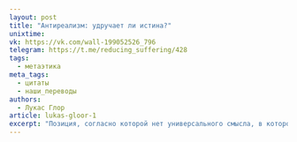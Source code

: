 ```yaml
---
layout: post
title: "Антиреализм: удручает ли истина?"
unixtime: 
vk: https://vk.com/wall-199052526_796
telegram: https://t.me/reducing_suffering/428
tags:
  - метаэтика
meta_tags:
  - цитаты
  - наши_переводы
authors:
  - Лукас Глор
article: lukas-gloor-1
excerpt: "Позиция, согласно которой нет универсального смысла, в котором этика была бы истинной, называется моральным антиреализмом. Некоторых людей он может удручать, и поэтому они предпочли бы, чтобы был какой-то объективный стандарт, возможно, данный Богом, который спасал бы их от «произвола». Но, как мы видели выше, если Платон прав, теисты находятся в той же лодке. Более того, такое отчаяние кажется неуместным, поскольку антиреализм ни в коей мере не подразумевает нигилизма (точки зрения, согласно которой не имеет значения, что мы делаем)."
---
```

